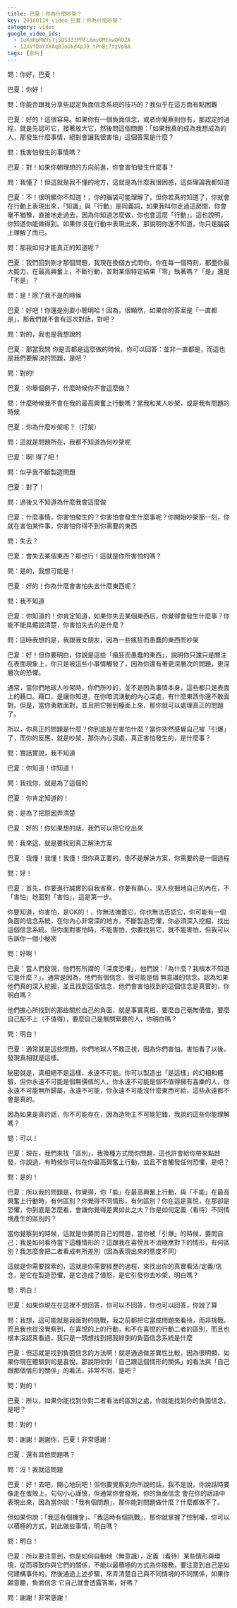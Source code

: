 ```yaml
---
title: 巴夏：你為什麼吵架？
key: 20180119_video_巴夏：你為什麼吵架？
category: video
google_video_ids:
  - 1uKmHpRWVi7jSDS331PPFL6my0MtkwQROZA
  - 12XVfDaYXXAqBJoUkd4pJ9_tPnBj7tzVpBA
tags: [影片]
---
```


問：你好，巴夏！

巴夏：你好！

問：你能否跟我分享些認定負面信念系統的技巧的？我似乎在這方面有點困難

巴夏：好的！這很容易。如果你有一個負面信念，或者你覺察到你有，那認定的過程，就是先認可它，接著放大它，然後問這個問題：「如果我真的成為我想成為的人，那發生什麼事情，絕對會讓我很害怕」這個答案是什麼？

問：我害怕發生的事情嗎？

巴夏：對！如果你朝理想的方向前進，你會害怕發生什麼事？

問：我懂了！但這就是我不懂的地方，這就是為什麼我很困惑，這些理論我都知道

巴夏：不！很明顯你不知道！，你的腦袋可能理解了，但你若真的知道了，你就會在行動上表現出來，「知識」與「行動」是同義詞，如果我叫你走過這房間，你會毫不猶豫，直接地走過去，因為你知道怎麼做，你也會這麼「行動」。這也說明，你知道你能做得到。如果你沒在行動中表現出來，那說明你還不知道，你只是腦袋上理解了而已。

問：那我如何才能真正的知道呢？

巴夏：我們回到剛才那個問題，我現在換個方式問你，你在每一個時刻，都盡你最大能力，在最高興奮上，不斷行動，並對某個特定結果「零」執著嗎？「是」還是「不是」？

問：是！除了我不是的時候

巴夏：好吧！你還是別耍小聰明哈！因為，很顯然，如果你的答案是「一直都是」，那我們就不會有這次對話，對吧？

問：對的，我也是我想說的

巴夏：那當我問 你是否都是這麼做的時候，你可以回答：並非一直都是，而這也是我們要解決的問題，是吧？

問：對的!

巴夏：你舉個例子，什麼時候你不會這麼做？

問：什麼時候我不會在我的最高興奮上行動嗎？當我和某人吵架，或是我有問題的時候

巴夏：你為什麼吵架呢？（打架）

問：這就是問題所在，我都不知道為何吵架呢

巴夏：啊! 得了吧！

問：似乎我不斷製造問題

巴夏：對了！

問：過後又不知道為什麼我會這麼做

巴夏：什麼事情，你害怕發生的？你害怕會發生什麼事呢？你開始吵架那一刻，你就在害怕某件事，你害怕你得不到你需要的東西

問：失去？

巴夏：會失去某個東西？那也行！這就是你所害怕的嗎？

問：是的，我想可能是！

巴夏：好的！你為什麼會害怕失去什麼東西呢？

問：我不知道

巴夏：你知道的！你肯定知道，如果你失去某個東西后，你覺得會發生什麼事？你能不能具體說清楚，你害怕失去的是什麼？

問：這時我想的是，我跟我女朋友，因為一些瘋狂而愚蠢的東西而吵架

巴夏：好！但你要明白，你說是這些「瘋狂而愚蠢的東西」，說明你只還只是關注在表面現象上，你只是被這些小事情觸發了，因為你還有著更深層次的問題，更深層次的恐懼。

通常，當你們地球人吵架時，你們所吵的，並不是因為事情本身，這些都只是表面上的藉口。藉口，是讓你知道，在你暗流湧動的內心深處，有什麼東西你還不敢面對。但是，當你勇敢面對，並且把它搬到檯面上來，那你就可以處理真正的問題了。

所以，你真正的問題是什麼？你到底是在害怕什麼？當你突然感覺自己被「引爆」了，而你的反應，就是吵架，那你內心深處，真正害怕發生的，是什麼事？

問：實話實說，我不知道

巴夏：你知道！你知道！

問：我找你，就是為了這個的

巴夏：你肯定知道的！

問：是為了把原因弄清楚

巴夏：好的！你如果想的話，我們可以把它挖出來

問：我來這，就是要找到真正解決方案

巴夏：我懂！我懂！我懂！但你真正要的，倒不是解決方案，你需要的是一個過程

問：好！

巴夏：首先，你要進行誠實的自我省察，你要有願心，深入挖掘地自己的內在，不「害怕」地面對「害怕」，這是第一步。

你要知道，你害怕，是OK的！，你無法掩蓋它，你也無法否認它，你可能有一個負面的信念系統，在你內心非常深的地方，不斷製造恐懼，你必須深入挖掘，找出這個信念系統。但你面對害怕時，不能害怕，你要找到它，就不能害怕，但我可以告訴你一個小秘密

問：好啊！

巴夏：當人們發現，他們有所謂的「深度恐懼」，他們說：「為什麼？我根本不知道它是什麼？」，通常是因為，他們有個信念，很可能是個 無意識的信念，認為如果他們真的深入挖掘，並且找到這個信念，他們會害怕找到的這個信念是真實的，你明白嗎？

他們擔心所找到的那些關於自己的負面，就是事實真相，要麼自己毫無價值，要麼自己配不上（不值得），要麼自己是無關緊要的人，你明白嗎？

問：明白！

巴夏：通常就是這些問題，你們地球人不敢正視，因為你們害怕，害怕看了以後，發現真相就是這樣。

秘密就是，真相絕不是這樣，永遠不可能。你可以製造出「是這樣」的幻相和體驗，但你永遠不可能是個無價值的人，你永遠不可能是個不值得擁有喜樂的人，你永遠不可能無所歸屬，永遠不可能，你永遠不可能沒什麼東西可給，這些永遠都不會是真的。

因為如果是真的話，你不可能存在，因為造物主不可能犯錯，我說的這些你能理解嗎？

問：可以！

巴夏：現在，我們來找「區別」，我換種方式問你問題，這也許會給你帶來點啟發，你說過，有時候你可以在你最高興奮上行動，並且不會觸發任何恐懼，是吧？

問：是的！

巴夏：所以我的問題是，你覺得，你「能」在最高興奮上行動，與「不能」在最高興奮上行動時，有何區別？你覺得不同情形，有何區別？你在這是喜悅，在那卻是恐懼，你到底是怎麼看，會讓你覺得差異如此之大？你是如何定義（看待）不同情境產生的區別的？

當你覺察到的時候，這就是你要問自己的問題，當你被「引爆」的時候，要問自己：我是如何看待當下這種情形的？這跟我在喜悅且不消極應對下的情形，有何區別？我怎麼會把二者看成有所差別（因為表現出來的態度不同）

這就是你需要探索的，這就是你需要經歷的過程，來找出你的真實看法/定義/信念，是它在製造恐懼，是它造成了憤怒，是它引發你去吵架，明白嗎？

問：明白！

巴夏：如果你現在在這裡不想回答，你可以不回答，你也可以回答，你說了算

問：我想，這可能就是我面對的挑戰，我之前都把它當成問題來看待，而非挑戰。而且我也從沒覺察到，在喜悅的上的行動，和不在喜悅的行動二者的區別，而且也根本沒認真看過，我只是一頭想找到把我絆倒的負面信念系統是什麼

巴夏：但這就是找到負面信念的方法啊！就是通過做差異性比較，因為很明顯，如果你現在體驗到的是喜悅，那說明你對「自己跟這個情形的關係」的看法與「自己跟那個情形的關係」的看法，非常不同，是吧？

問：對的！

巴夏：所以，如果你能找到你對二者看法的區別之處，你就能找到你的負面信念，是吧？

問：對的！

問：謝謝！謝謝你，巴夏！非常感謝！

巴夏：還有其他問題嗎？

問：沒！我就這問題

巴夏：好！去吧，開心地玩吧！但你要覺察到你所說的話，我不是說，你說話時要像走在蛋殼上，句句小心謹慎，但通常你會發現，你的負面信念 會在你的話語中表現出來，因為當你說：「我有個問題」，那你能對問題做什麼？什麼都做不了。

但如果你說：「我這有個機會」、「我這時有個挑戰」，那你就掌握了控制權，你可以以積極的方式，對此做些事情，明白嗎？

問：明白！

巴夏：所以要注意到，你是如何自動地（無意識），定義（看待）某些情形與環境，從而導致你與它們的關係，不能以最積極的方式為你服務，要注意到自己是如何建構事件的，然後通過上述步驟，來弄清楚自己與不同情境的不同關係，如果你願意聽，負面信念 它自己就會透露答案，好嗎？

問：謝謝！非常感謝！
